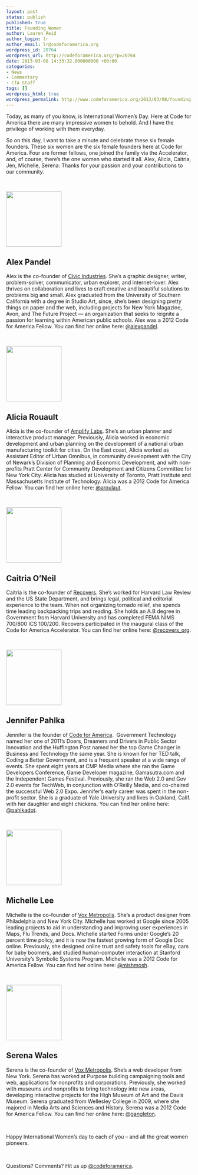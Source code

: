 ```yaml
---
layout: post
status: publish
published: true
title: Founding Women
author: Lauren Reid
author_login: lr
author_email: lr@codeforamerica.org
wordpress_id: 20764
wordpress_url: http://codeforamerica.org/?p=20764
date: 2013-03-08 14:33:32.000000000 +00:00
categories:
- News
- Commentary
- CfA Staff
tags: []
wordpress_html: true
wordpress_permalink: http://www.codeforamerica.org/2013/03/08/founding-women/
---
```


<p>Today, as many of you know, is International Women’s Day. Here at Code for America there are many impressive women to behold. And I have the privilege of working with them everyday.</p>
<p>So on this day, I want to take a minute and celebrate these six female founders. These six women are the six female founders here at Code for America. Four are former fellows, one joined the family via the Accelerator, and, of course, there’s the one women who started it all. Alex, Alicia, Caitria, Jen, Michelle, Serena: Thanks for your passion and your contributions to our community. </p>
<p> </p>
<p><a href="http://codeforamerica.org/wp-content/uploads/2013/03/Alex_Pandel.jpg"><img alt="" class="alignleft size-full wp-image-20765" src="http://codeforamerica.org/wp-content/uploads/2013/03/Alex_Pandel.jpg" title="Alex_Pandel" width="150"/></a></p>
<h2>Alex Pandel</h2>
<p>Alex is the co-founder of <a href="http://civicindustries.com/" target="_blank">Civic Industries</a>. She’s a graphic designer, writer, problem-solver, communicator, urban explorer, and internet-lover. Alex thrives on collaboration and lives to craft creative and beautiful solutions to problems big and small. Alex graduated from the University of Southern California with a degree in Studio Art, since, she’s been designing pretty things on paper and the web, including projects for New York Magazine, Avon, and The Future Project — an organization that seeks to reignite a passion for learning within American public schools. Alex was a 2012 Code for America Fellow. You can find her online here: <a href="https://twitter.com/alexpandel" target="_blank">@alexpandel</a>.</p>
<p> </p>
<p><a href="http://codeforamerica.org/wp-content/uploads/2013/03/AliciaRouault-e1331489676566.jpg"><img alt="" class="alignleft size-full wp-image-20766" height="150" src="http://codeforamerica.org/wp-content/uploads/2013/03/AliciaRouault-e1331489676566.jpg" title="AliciaRouault-e1331489676566" width="150"/></a></p>
<h2>Alicia Rouault</h2>
<p>Alicia is the co-founder of <a href="http://localdata.com/" target="_blank">Amplify Labs</a>. She’s an urban planner and interactive product manager. Previously, Alicia worked in economic development and urban planning on the development of a national urban manufacturing toolkit for cities. On the East coast, Alicia worked as Assistant Editor of Urban Omnibus, in community development with the City of Newark’s Division of Planning and Economic Development, and with non-profits Pratt Center for Community Development and Citizens Committee for New York City. Alicia has studied at University of Toronto, Pratt Institute and Massachusetts Institute of Technology. Alicia was a 2012 Code for America Fellow. You can find her online here: <a href="https://twitter.com/arouault" target="_blank">@aroulaut</a>.</p>
<p> </p>
<p><a href="http://codeforamerica.org/wp-content/uploads/2013/03/caitria.jpg"><img alt="" class="alignleft size-thumbnail wp-image-20767" height="150" src="http://codeforamerica.org/wp-content/uploads/2013/03/caitria-150x150.jpg" title="caitria" width="150"/></a></p>
<h2>Caitria O’Neil</h2>
<p>Caitria is the co-founder of <a href="https://recovers.org/" target="_blank">Recovers</a>. She’s worked for Harvard Law Review and the US State Department, and brings legal, political and editorial experience to the team. When not organizing tornado relief, she spends time leading backpacking trips and reading. She holds an A.B degree in Government from Harvard University and has completed FEMA NIMS 700/800 ICS 100/200. Recovers participated in the inaugural class of the Code for America Accelerator. You can find her online here: <a href="https://twitter.com/recovers_org" target="_blank">@recovers_org</a>.</p>
<p> </p>
<p><a href="http://codeforamerica.org/wp-content/uploads/2013/03/Jen_Headshot_214sq.jpg"><img alt="" class="alignleft size-thumbnail wp-image-20769" height="150" src="http://codeforamerica.org/wp-content/uploads/2013/03/Jen_Headshot_214sq-150x150.jpg" title="Jen_Headshot_214sq" width="150"/></a></p>
<h2>Jennifer Pahlka</h2>
<p>Jennifer is the founder of <a href="http://codeforamerica.org" target="_blank">Code for America</a>.  Government Technology named her one of 2011’s Doers, Dreamers and Drivers in Public Sector Innovation and the Huffington Post named her the top Game Changer in Business and Technology the same year. She is known for her TED talk, Coding a Better Government, and is a frequent speaker at a wide range of events. She spent eight years at CMP Media where she ran the Game Developers Conference, Game Developer magazine, Gamasutra.com and the Independent Games Festival. Previously, she ran the Web 2.0 and Gov 2.0 events for TechWeb, in conjunction with O’Reilly Media, and co-chaired the successful Web 2.0 Expo. Jennifer’s early career was spent in the non-profit sector. She is a graduate of Yale University and lives in Oakland, Calif. with her daughter and eight chickens. You can find her online here: <a href="https://twitter.com/pahlkadot" target="_blank">@pahlkadot</a>.</p>
<p> </p>
<p><a href="http://codeforamerica.org/wp-content/uploads/2013/03/Michelle.jpg"><img alt="" class="alignleft size-full wp-image-20771" height="150" src="http://codeforamerica.org/wp-content/uploads/2013/03/Michelle.jpg" title="Michelle" width="150"/></a></p>
<h2>Michelle Lee</h2>
<p>Michelle is the co-founder of <a href="http://www.textizen.com/" target="_blank">Vox Metropolis</a>. She’s a product designer from Philadelphia and New York City. Michelle has worked at Google since 2005 leading projects to aid in understanding and improving user experiences in Maps, Flu Trends, and Docs. Michelle started Forms under Google’s 20 percent time policy, and it is now the fastest growing form of Google Doc online. Previously, she designed online trust and safety tools for eBay, cars for baby boomers, and studied human-computer interaction at Stanford University’s Symbolic Systems Program. Michelle was a 2012 Code for America Fellow. You can find her online here: <a href="https://twitter.com/mishmosh" target="_blank">@mishmosh</a>.</p>
<p> </p>
<p><a href="http://codeforamerica.org/wp-content/uploads/2013/03/Serena.jpg"><img alt="" class="alignleft size-full wp-image-20772" height="150" src="http://codeforamerica.org/wp-content/uploads/2013/03/Serena.jpg" title="Serena" width="150"/></a></p>
<h2>Serena Wales</h2>
<p>Serena is the co-founder of <a href="http://www.textizen.com/" target="_blank">Vox Metropolis</a>. She’s a web developer from New York. Serena has worked at Purpose building campaigning tools and web, applications for nonprofits and corporations. Previously, she worked with museums and nonprofits to bring technology into new areas, developing interactive projects for the High Museum of Art and the Davis Museum. Serena graduated from Wellesley College in 2009, where she majored in Media Arts and Sciences and History. Serena was a 2012 Code for America Fellow. You can find her online here: <a href="https://twitter.com/gangleton" target="_blank">@gangleton</a>.</p>
<p> </p>
<p>Happy International Women’s day to each of you – and all the great women pioneers.</p>
<p> </p>
<p>Questions? Comments? Hit us up <a href="http://twitter.com/codeforamerica" target="_blank">@codeforamerica</a>.</p>
